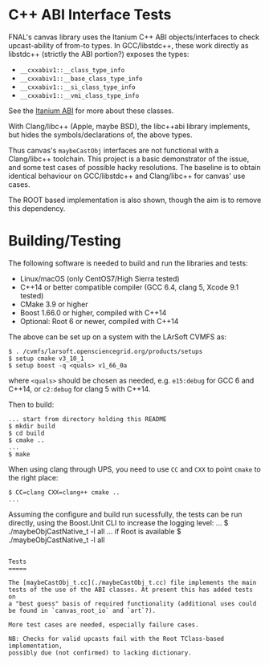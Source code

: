 C++ ABI Interface Tests
=======================

FNAL's canvas library uses the Itanium C++ ABI objects/interfaces to
check upcast-ability of from-to types. In GCC/libstdc++, these work
directly as libstdc++ (strictly the ABI portion?) exposes the types:

- `__cxxabiv1::__class_type_info`
- `__cxxabiv1::__base_class_type_info`
- `__cxxabiv1::__si_class_type_info`
- `__cxxabiv1::__vmi_class_type_info`

See the [Itanium ABI](https://itanium-cxx-abi.github.io/cxx-abi/abi.html)
for more about these classes.

With Clang/libc++ (Apple, maybe BSD), the libc++abi library implements,
but hides the symbols/declarations of, the above types.

Thus canvas's `maybeCastObj` interfaces are not functional with a
Clang/libc++ toolchain. This project is a basic demonstrator of the
issue, and some test cases of possible hacky resolutions. The
baseline is to obtain identical behaviour on GCC/libstdc++ and
Clang/libc++ for canvas' use cases.

The ROOT based implementation is also shown, though the aim is to
remove this dependency.

Building/Testing
================
The following software is needed to build and run the libraries and tests:

- Linux/macOS (only CentOS7/High Sierra tested)
- C++14 or better compatible compiler (GCC 6.4, clang 5, Xcode 9.1 tested)
- CMake 3.9 or higher
- Boost 1.66.0 or higher, compiled with C++14
- Optional: Root 6 or newer, compiled with C++14

The above can be set up on a system with the LArSoft CVMFS as:

``` console
$ . /cvmfs/larsoft.opensciencegrid.org/products/setups
$ setup cmake v3_10_1
$ setup boost -q <quals> v1_66_0a
```

where `<quals>` should be chosen as needed, e.g. `e15:debug` for GCC 6 and
C++14, or `c2:debug` for clang 5 with C++14.

Then to build:

```console
... start from directory holding this README
$ mkdir build
$ cd build
$ cmake ..
...
$ make
```

When using clang through UPS, you need to use `CC` and `CXX` to point
`cmake` to the right place:

``` console
$ CC=clang CXX=clang++ cmake ..
...
```

Assuming the configure and build run sucessfully, the tests can be
run directly, using the Boost.Unit CLI to increase the logging level:
...
$ ./maybeObjCastNative_t -l all
... if Root is available
$ ./maybeObjCastNative_t -l all
```

Tests
=====

The [maybeCastObj_t.cc](./maybeCastObj_t.cc) file implements the main
tests of the use of the ABI classes. At present this has added tests on
a "best guess" basis of required functionality (additional uses could
be found in `canvas_root_io` and `art`?).

More test cases are needed, especially failure cases.

NB: Checks for valid upcasts fail with the Root TClass-based implementation,
possibly due (not confirmed) to lacking dictionary.
